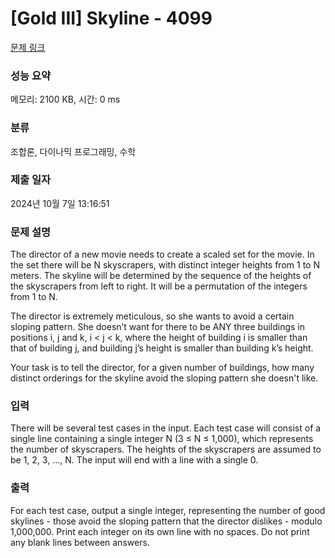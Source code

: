 # [Gold III] Skyline - 4099 

[문제 링크](https://www.acmicpc.net/problem/4099) 

### 성능 요약

메모리: 2100 KB, 시간: 0 ms

### 분류

조합론, 다이나믹 프로그래밍, 수학

### 제출 일자

2024년 10월 7일 13:16:51

### 문제 설명

<p>The director of a new movie needs to create a scaled set for the movie. In the set there will be N skyscrapers, with distinct integer heights from 1 to N meters. The skyline will be determined by the sequence of the heights of the skyscrapers from left to right. It will be a permutation of the integers from 1 to N.</p>

<p>The director is extremely meticulous, so she wants to avoid a certain sloping pattern. She doesn’t want for there to be ANY three buildings in positions i, j and k, i < j < k, where the height of building i is smaller than that of building j, and building j’s height is smaller than building k’s height.</p>

<p>Your task is to tell the director, for a given number of buildings, how many distinct orderings for the skyline avoid the sloping pattern she doesn't like.</p>

### 입력 

 <p>There will be several test cases in the input. Each test case will consist of a single line containing a single integer N (3 ≤ N ≤ 1,000), which represents the number of skyscrapers. The heights of the skyscrapers are assumed to be 1, 2, 3, …, N. The input will end with a line with a single 0.</p>

### 출력 

 <p>For each test case, output a single integer, representing the number of good skylines - those avoid the sloping pattern that the director dislikes - modulo 1,000,000. Print each integer on its own line with no spaces. Do not print any blank lines between answers.</p>

